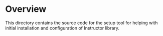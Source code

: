 # Overview

This directory contains the source code for the setup tool for helping with initial
installation and configuration of Instructor library.
